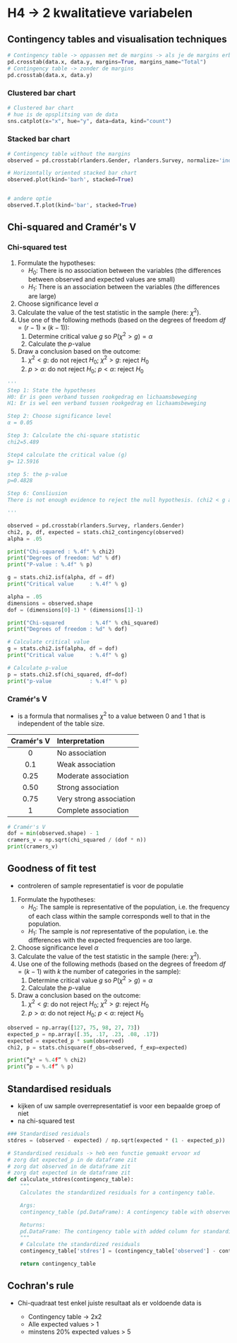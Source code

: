 # H4 -> 2 kwalitatieve variabelen

## Contingency tables and visualisation techniques

```py
# Contingency table -> oppassen met de margins -> als je de margins erbij zet dan krijg je een extra kolom en rij met de totalen -> dit is niet goed voor de chi-quadraat test
pd.crosstab(data.x, data.y, margins=True, margins_name="Total")
# Contingency table -> zonder de margins
pd.crosstab(data.x, data.y)
```

### Clustered bar chart

```py
# Clustered bar chart
# hue is de opsplitsing van de data
sns.catplot(x="x", hue="y", data=data, kind="count")
```

### Stacked bar chart

```py
# Contingency table without the margins
observed = pd.crosstab(rlanders.Gender, rlanders.Survey, normalize='index')

# Horizontally oriented stacked bar chart
observed.plot(kind='barh', stacked=True)


# andere optie
observed.T.plot(kind='bar', stacked=True)
```

## Chi-squared and Cramér's V

### Chi-squared test

1. Formulate the hypotheses:
   - $H_0$: There is no association between the variables (the differences between observed and expected values are small)
   - $H_1$: There is an association between the variables (the differences are large)
2. Choose significance level $\alpha$
3. Calculate the value of the test statistic in the sample (here: $\chi^2$).
4. Use one of the following methods (based on the degrees of freedom $df = (r-1) \times (k-1)$):
   1. Determine critical value $g$ so $P(\chi^2 > g) = \alpha$
   2. Calculate the $p$-value
5. Draw a conclusion based on the outcome:
   1. $\chi^2 < g$: do not reject $H_0$; $\chi^2 > g$: reject $H_0$
   2. $p > \alpha$: do not reject $H_0$; $p < \alpha$: reject $H_0$
   

```py
'''
Step 1: State the hypotheses
H0: Er is geen verband tussen rookgedrag en lichaamsbeweging
H1: Er is wel een verband tussen rookgedrag en lichaamsbeweging

Step 2: Choose significance level
α = 0.05

Step 3: Calculate the chi-square statistic
chi2=5.489

Step4 calculate the critical value (g)
g= 12.5916

step 5: the p-value
p=0.4828

Step 6: Consliusion
There is not enough evidence to reject the null hypothesis. (chi2 < g and p > α)

'''
```

```py
observed = pd.crosstab(rlanders.Survey, rlanders.Gender)
chi2, p, df, expected = stats.chi2_contingency(observed)
alpha = .05

print("Chi-squared : %.4f" % chi2)
print("Degrees of freedom: %d" % df)
print("P-value : %.4f" % p)

g = stats.chi2.isf(alpha, df = df)
print("Critical value     : %.4f" % g)
```

```py
alpha = .05
dimensions = observed.shape
dof = (dimensions[0]-1) * (dimensions[1]-1)

print("Chi-squared        : %.4f" % chi_squared)
print("Degrees of freedom : %d" % dof)

# Calculate critical value
g = stats.chi2.isf(alpha, df = dof)
print("Critical value     : %.4f" % g)

# Calculate p-value
p = stats.chi2.sf(chi_squared, df=dof)
print("p-value            : %.4f" % p)
```

### Cramér's V

- is a formula that normalises $\chi^2$ to a value between 0 and 1 that is independent of the table size.

| Cramér's V | Interpretation          |
| :--------: | :---------------------- |
|     0      | No association          |
|    0.1     | Weak association        |
|    0.25    | Moderate association    |
|    0.50    | Strong association      |
|    0.75    | Very strong association |
|     1      | Complete association    |

```py
# Cramér's V
dof = min(observed.shape) - 1
cramers_v = np.sqrt(chi_squared / (dof * n))
print(cramers_v)
```

## Goodness of fit test

- controleren of sample representatief is voor de populatie

1. Formulate the hypotheses:
   - $H_0$: The sample is representative of the population, i.e. the frequency of each class within the sample corresponds well to that in the population.
   - $H_1$: The sample is _not_ representative of the population, i.e. the differences with the expected frequencies are too large.
2. Choose significance level $\alpha$
3. Calculate the value of the test statistic in the sample (here: $\chi^2$).
4. Use one of the following methods (based on the degrees of freedom $df = (k-1)$ with $k$ the number of categories in the sample):
   1. Determine critical value $g$ so $P(\chi^2 > g) = \alpha$
   2. Calculate the $p$-value
5. Draw a conclusion based on the outcome:
   1. $\chi^2 < g$: do not reject $H_0$; $\chi^2 > g$: reject $H_0$
   2. $p > \alpha$: do not reject $H_0$; $p < \alpha$: reject $H_0$

```py
observed = np.array([127, 75, 98, 27, 73])
expected_p = np.array([.35, .17, .23, .08, .17])
expected = expected_p * sum(observed)
chi2, p = stats.chisquare(f_obs=observed, f_exp=expected)

print(”χ² = %.4f” % chi2)
print(”p = %.4f” % p)
```

## Standardised residuals

- kijken of uw sample overrepresentatief is voor een bepaalde groep of niet
- na chi-squared test

```py
### Standardised residuals
stdres = (observed - expected) / np.sqrt(expected * (1 - expected_p))

# Standardised residuals -> heb een functie gemaakt ervoor xd
# zorg dat expected_p in de dataframe zit
# zorg dat observed in de dataframe zit
# zorg dat expected in de dataframe zit
def calculate_stdres(contingency_table):
    """
    Calculates the standardized residuals for a contingency table.

    Args:
    contingency_table (pd.DataFrame): A contingency table with observed and expected frequencies.

    Returns:
    pd.DataFrame: The contingency table with added column for standardized residuals.
    """
    # Calculate the standardized residuals
    contingency_table['stdres'] = (contingency_table['observed'] - contingency_table['expected']) / np.sqrt(contingency_table['expected'] * (1 - contingency_table['expected_p']))

    return contingency_table
```

## Cochran's rule

- Chi-quadraat test enkel juiste resultaat als er voldoende data is

  - Contingency table -> 2x2
  - Alle expected values > 1
  - minstens 20% expected values > 5
